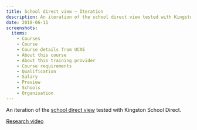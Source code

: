```yaml
---
title: School direct view – Iteration
description: An iteration of the school direct view tested with Kingston School Direct.
date: 2018-06-11
screenshots:
  items:
    - Courses
    - Course
    - Course details from UCAS
    - About this course
    - About this training provider
    - Course requirements
    - Qualification
    - Salary
    - Preview
    - Schools
    - Organisation
---
```


An iteration of the [school direct view](/publish-teacher-training-courses/school-direct-view) tested with Kingston School Direct.

[Research video](https://lookback.io/watch/FoHoHPQF7B5TwrFkw)
